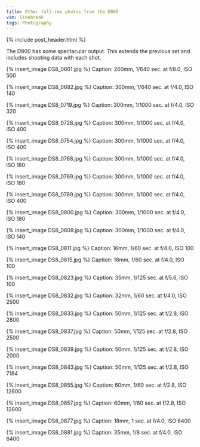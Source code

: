 ```yaml
---
title: Other full-res photos from the D800
vim: linebreak
tags: Photography
---
```


{% include post_header.html %}

The D800 has some spectacular output. This extends the previous set and includes shooting data with each shot.

{% insert_image DS8_0661.jpg %}
Caption: 260mm, 1/640 sec. at f/8.0, ISO 500

{% insert_image DS8_0682.jpg %}
Caption: 300mm, 1/640 sec. at f/4.0, ISO 140

{% insert_image DS8_0719.jpg %}
Caption: 300mm, 1/1000 sec. at f/4.0, ISO 320

{% insert_image DS8_0728.jpg %}
Caption: 300mm, 1/1000 sec. at f/4.0, ISO 400

{% insert_image DS8_0754.jpg %}
Caption: 300mm, 1/1000 sec. at f/4.0, ISO 400

{% insert_image DS8_0768.jpg %}
Caption: 300mm, 1/1000 sec. at f/4.0, ISO 180

{% insert_image DS8_0769.jpg %}
Caption: 300mm, 1/1000 sec. at f/4.0, ISO 180

{% insert_image DS8_0789.jpg %}
Caption: 300mm, 1/1000 sec. at f/4.0, ISO 400

{% insert_image DS8_0800.jpg %}
Caption: 300mm, 1/1000 sec. at f/4.0, ISO 180

{% insert_image DS8_0808.jpg %}
Caption: 300mm, 1/1000 sec. at f/4.0, ISO 140

{% insert_image DS8_0811.jpg %}
Caption: 16mm, 1/60 sec. at f/4.0, ISO 100

{% insert_image DS8_0815.jpg %}
Caption: 18mm, 1/60 sec. at f/4.0, ISO 100

{% insert_image DS8_0823.jpg %}
Caption: 35mm, 1/125 sec. at f/5.6, ISO 100

{% insert_image DS8_0832.jpg %}
Caption: 32mm, 1/60 sec. at f/4.0, ISO 2500

{% insert_image DS8_0833.jpg %}
Caption: 50mm, 1/125 sec. at f/2.8, ISO 2800

{% insert_image DS8_0837.jpg %}
Caption: 50mm, 1/125 sec. at f/2.8, ISO 2500

{% insert_image DS8_0839.jpg %}
Caption: 50mm, 1/125 sec. at f/2.8, ISO 2000

{% insert_image DS8_0843.jpg %}
Caption: 50mm, 1/125 sec. at f/2.8, ISO 7184

{% insert_image DS8_0855.jpg %}
Caption: 60mm, 1/60 sec. at f/2.8, ISO 12800

{% insert_image DS8_0857.jpg %}
Caption: 60mm, 1/60 sec. at f/2.8, ISO 12800

{% insert_image DS8_0877.jpg %}
Caption: 18mm, 1 sec. at f/4.0, ISO 6400

{% insert_image DS8_0881.jpg %}
Caption: 35mm, 1/8 sec. at f/4.0, ISO 6400

